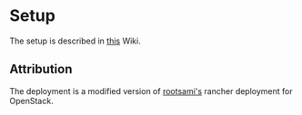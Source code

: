 # Setup
The setup is described in [this](https://github.com/Stinktopf/IntServ10/wiki/Setup#setup-rancher) Wiki.

## Attribution
The deployment is a modified version of [rootsami's](https://github.com/rootsami/terraform-rancher2) rancher deployment for OpenStack.
